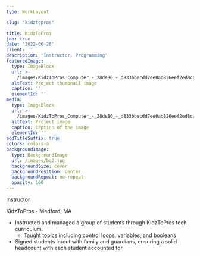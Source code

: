 ```yaml
---
type: WorkLayout

slug: "kidztopros"

title: KidzToPros
job: true
date: '2022-06-28'
client: ''
description: 'Instructor, Programming'
featuredImage:
  type: ImageBlock
  url: >-
    /images/KidzToPros_Computer_-_28de80_-_d833bbecdd7ee0ad826eef2ed8ca3ba549039845.jpg
  altText: Project thumbnail image
  caption: ''
  elementId: ''
media:
  type: ImageBlock
  url: >-
    /images/KidzToPros_Computer_-_28de80_-_d833bbecdd7ee0ad826eef2ed8ca3ba549039845.jpg
  altText: Project image
  caption: Caption of the image
  elementId: ''
addTitleSuffix: true
colors: colors-a
backgroundImage:
  type: BackgroundImage
  url: /images/bg2.jpg
  backgroundSize: cover
  backgroundPosition: center
  backgroundRepeat: no-repeat
  opacity: 100
---
```


Instructor

KidzToPros - Medford, MA

- Instructed and managed a group of students through KidzToPros tech curriculum.
  - Taught topics including control loops, variables, and booleans
- Signed students in/out with family and guardians, ensuring a solid headcount with each student accounted for
